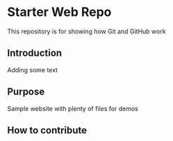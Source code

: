 # Starter Web Repo

This repository is for showing how Git and GitHub work

## Introduction

Adding some text

## Purpose

Sample website with plenty of files for demos


## How to contribute